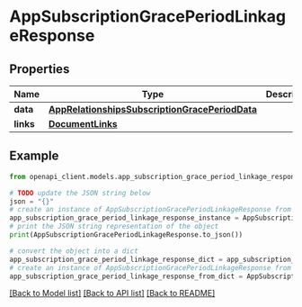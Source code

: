 # AppSubscriptionGracePeriodLinkageResponse


## Properties

Name | Type | Description | Notes
------------ | ------------- | ------------- | -------------
**data** | [**AppRelationshipsSubscriptionGracePeriodData**](AppRelationshipsSubscriptionGracePeriodData.md) |  | 
**links** | [**DocumentLinks**](DocumentLinks.md) |  | 

## Example

```python
from openapi_client.models.app_subscription_grace_period_linkage_response import AppSubscriptionGracePeriodLinkageResponse

# TODO update the JSON string below
json = "{}"
# create an instance of AppSubscriptionGracePeriodLinkageResponse from a JSON string
app_subscription_grace_period_linkage_response_instance = AppSubscriptionGracePeriodLinkageResponse.from_json(json)
# print the JSON string representation of the object
print(AppSubscriptionGracePeriodLinkageResponse.to_json())

# convert the object into a dict
app_subscription_grace_period_linkage_response_dict = app_subscription_grace_period_linkage_response_instance.to_dict()
# create an instance of AppSubscriptionGracePeriodLinkageResponse from a dict
app_subscription_grace_period_linkage_response_from_dict = AppSubscriptionGracePeriodLinkageResponse.from_dict(app_subscription_grace_period_linkage_response_dict)
```
[[Back to Model list]](../README.md#documentation-for-models) [[Back to API list]](../README.md#documentation-for-api-endpoints) [[Back to README]](../README.md)


